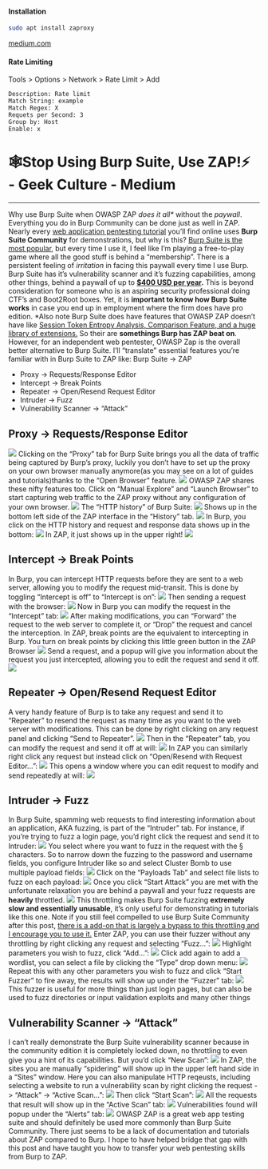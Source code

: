 #### Installation
```bash - kali
sudo apt install zaproxy
```
[medium.com](https://medium.com/geekculture/%EF%B8%8Fstop-using-burp-suite-use-zap-fd68bf12d63e)
#### Rate Limiting
Tools > Options > Network > Rate Limit > Add
```
Description: Rate limit
Match String: example
Match Regex: X
Requets per Second: 3
Group by: Host
Enable: x
```
# 🕸️Stop Using Burp Suite, Use ZAP!⚡ - Geek Culture - Medium
---
Why use Burp Suite when OWASP ZAP _does it all*_ without the _paywall_. Everything you do in Burp Community can be done just as well in ZAP.
Nearly every [web application pentesting tutorial](https://www.google.com/search?q=web+app+pentesting+%22burp+suite%22) you’ll find online uses **Burp Suite Community** for demonstrations, but why is this? [Burp Suite is the most popular](https://trends.google.com/trends/explore?q=burp%20suite,OWASP%20ZAP), but every time I use it, I feel like I’m playing a free-to-play game where all the good stuff is behind a “membership”. There is a persistent feeling of _irritation_ in facing this paywall every time I use Burp.
Burp Suite has it’s vulnerability scanner and it’s fuzzing capabilities, among other things, behind a paywall of up to [**$400 USD per year**](https://portswigger.net/burp/pro)**.** This is beyond consideration for someone who is an aspiring security professional doing CTF’s and Boot2Root boxes.
Yet, it is **important to know how Burp Suite works** in case you end up in employment where the firm does have pro edition. *Also note Burp Suite does have features that OWASP ZAP doesn’t have like [Session Token Entropy Analysis, Comparison Feature, and a huge library of extensions.](https://allabouttesting.org/burp-suite-vs-owasp-zap-which-is-better/) So their are **somethings Burp has ZAP beat on**. However, for an independent web pentester, OWASP Zap is the overall better alternative to Burp Suite.
I’ll “translate” essential features you’re familiar with in Burp Suite to ZAP like:
Burp Suite -> ZAP
-   Proxy -> Requests/Response Editor
-   Intercept -> Break Points
-   Repeater -> Open/Resend Request Editor
-   Intruder -> Fuzz
-   Vulnerability Scanner -> “Attack”
## Proxy -> Requests/Response Editor
![](https://miro.medium.com/max/822/1*6obpkxmrJwM3dE7S_sZaxQ.png)
Clicking on the “Proxy” tab for Burp Suite brings you all the data of traffic being captured by Burp’s proxy, luckily you don’t have to set up the proxy on your own browser manually anymore(as you may see on a lot of guides and tutorials)thanks to the “Open Browser” feature.
![](https://miro.medium.com/max/913/1*_KD-Zn8xhMgRV-5xljww7A.png)
OWASP ZAP shares these nifty features too. Click on “Manual Explore” and “Launch Browser” to start capturing web traffic to the ZAP proxy without any configuration of your own browser.
![](https://miro.medium.com/max/836/1*F4jJ14StgRzWHC3CNgn-FQ.png)
The “HTTP history” of Burp Suite:
![](https://miro.medium.com/max/603/1*_xs27yYyMa3rVFi2-4y2tQ.png)
Shows up in the bottom left side of the ZAP interface in the “History” tab.
![](https://miro.medium.com/max/913/1*sVtEN1JzV7Oa0XH1QFvTCQ.png)
In Burp, you click on the HTTP history and request and response data shows up in the bottom:
![](https://miro.medium.com/max/913/1*bRAd4Cx_93RzM20ri7GPMQ.png)
In ZAP, it just shows up in the upper right!
![](https://miro.medium.com/max/913/1*TvTbQwKfFID52uGCeA2PGg.png)
## Intercept -> Break Points
In Burp, you can intercept HTTP requests before they are sent to a web server, allowing you to modify the request mid-transit. This is done by toggling “Intercept is off” to “Intercept is on”:
![](https://miro.medium.com/max/527/1*kgcTiGa3TdW94dxqVG970A.png)
Then sending a request with the browser:
![](https://miro.medium.com/max/762/1*nMsMnUQeadG3lQUxK8Sdwg.png)
Now in Burp you can modify the request in the “Intercept” tab:
![](https://miro.medium.com/max/655/1*y6fFc1EK_IuFoyb5WPgEVA.png)
After making modifications, you can “Forward” the request to the web server to complete it, or “Drop” the request and cancel the interception.
In ZAP, break points are the equivalent to intercepting in Burp. You turn on break points by clicking this little green button in the ZAP Browser
![](https://miro.medium.com/max/814/1*oReRKpprbB8UWl4vtwIugA.png)
Send a request, and a popup will give you information about the request you just intercepted, allowing you to edit the request and send it off.
![](https://miro.medium.com/max/892/1*KBibdUbRBI1F7Pd5YwHzcg.png)
## Repeater -> Open/Resend Request Editor
A very handy feature of Burp is to take any request and send it to “Repeater” to resend the request as many time as you want to the web server with modifications. This can be done by right clicking on any request panel and clicking “Send to Repeater”.
![](https://miro.medium.com/max/650/1*gySM5eQ486Bw0HqwCDuhdA.png)
Then in the “Repeater” tab, you can modify the request and send it off at will:
![](https://miro.medium.com/max/664/1*beWH0eEdTDUjFHCRiX6NrA.png)
In ZAP you can similarly right click any request but instead click on “Open/Resend with Request Editor…”:
![](https://miro.medium.com/max/891/1*3lA8gPqcdvMqt_ZtTfqJ_A.png)
This opens a window where you can edit request to modify and send repeatedly at will:
![](https://miro.medium.com/max/913/1*C_IJYcsq4OabxX4XXVX97w.png)
## Intruder -> Fuzz
In Burp Suite, spamming web requests to find interesting information about an application, AKA fuzzing, is part of the “Intruder” tab. For instance, if you’re trying to fuzz a login page, you’d right click the request and send it to Intruder:
![](https://miro.medium.com/max/913/1*OOHPalplzye2NJm9dp_Wtg.png)
You select where you want to fuzz in the request with the § characters. So to narrow down the fuzzing to the password and username fields, you configure Intruder like so and select Cluster Bomb to use multiple payload fields:
![](https://miro.medium.com/max/847/1*Qs0jEBzROwEkvDD-F5UTLw.png)
Click on the “Payloads Tab” and select file lists to fuzz on each payload:
![](https://miro.medium.com/max/550/1*m4i1HR6vKu6DuHbMtHYc3Q.png)
Once you click “Start Attack” you are met with the unfortunate relaxation you are behind a paywall and your fuzz requests are **heavily** throttled.
![](https://miro.medium.com/max/638/1*NsIOiMS6LKlSKFwuvPrJvA.png)
This throttling makes Burp Suite fuzzing **extremely slow and essentially unusable**, it’s only useful for demonstrating in tutorials like this one. Note if you still feel compelled to use Burp Suite Community after this post, [there is a add-on that is largely a bypass to this throttling and I encourage you to use it.](https://github.com/PortSwigger/turbo-intruder)
Enter ZAP, you can use their fuzzer without any throttling by right clicking any request and selecting “Fuzz…”:
![](https://miro.medium.com/max/913/1*i7yq3NQFt1zDtV4UQGnZyw.png)
Highlight parameters you wish to fuzz, click “Add…”:
![](https://miro.medium.com/max/913/1*LvYVaOrdV6cyKjOaWCjd5g.png)
Click add again to add a wordlist, you can select a file by clicking the “Type” drop down menu:
![](https://miro.medium.com/max/614/1*d1lJoW2KOcrbtE0_XRpmcA.png)
Repeat this with any other parameters you wish to fuzz and click “Start Fuzzer” to fire away, the results will show up under the “Fuzzer” tab:
![](https://miro.medium.com/max/913/1*caxMFNnEXa8A7Za-sSYINQ.png)
This fuzzer is useful for more things than just login pages, but can also be used to fuzz directories or input validation exploits and many other things
## Vulnerability Scanner -> “Attack”
I can’t really demonstrate the Burp Suite vulnerability scanner because in the community edition it is completely locked down, no throttling to even give you a hint of its capabilities. But you’d click “New Scan”:
![](https://miro.medium.com/max/913/1*_AvVzQGi6j9PjFN6lp6ENg.png)
In ZAP, the sites you are manually “spidering” will show up in the upper left hand side in a “Sites” window. Here you can also manipulate HTTP reqeusts, including selecting a website to run a vulnerability scan by right clicking the request -> “Attack” -> “Active Scan…”:
![](https://miro.medium.com/max/913/1*BlqstwC4Pm1N1ZO6M7izvA.png)
Then click “Start Scan”:
![](https://miro.medium.com/max/897/1*UAQZU6pWiC_SdxTJlhwvPw.png)
All the requests that result will show up in the “Active Scan” tab:
![](https://miro.medium.com/max/913/1*nUA2f5cfIVxKAIlGQnpQbQ.png)
Vulnerabilities found will popup under the “Alerts” tab:
![](https://miro.medium.com/max/785/1*f52ixU7dbzS3X-z0I8Wh-Q.png)
OWASP ZAP is a great web app testing suite and should definitely be used more commonly than Burp Suite Community. There just seems to be a lack of documentation and tutorials about ZAP compared to Burp. I hope to have helped bridge that gap with this post and have taught you how to transfer your web pentesting skills from Burp to ZAP.
